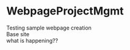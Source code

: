 # WebpageProjectMgmt
Testing sample webpage creation <br>
Base site  <br>
what is happening??  <br>
